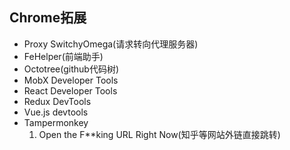 ## Chrome拓展

- Proxy SwitchyOmega(请求转向代理服务器)
- FeHelper(前端助手)
- Octotree(github代码树)
- MobX Developer Tools
- React Developer Tools
- Redux DevTools
- Vue.js devtools
- Tampermonkey
    1. Open the F**king URL Right Now(知乎等网站外链直接跳转)